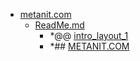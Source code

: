 - <a href = "F:\Node_projects\Node_Way\NBase\_Md\_Index\_HtmlCss\Containers\Intro_to_this\metanit.com\cat.metanit.com\dir.metanit.com.md">metanit.com</a>
    - <a href = "F:\Node_projects\Node_Way\NBase\_Md\_Index\_HtmlCss\Containers\Intro_to_this\metanit.com\ReadMe.md">ReadMe.md</a>
        - *@@ [intro_layout_1](https://metanit.com/web/html5/)
        - *## [METANIT.COM](https://metanit.com/web/html5/)
